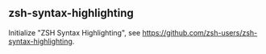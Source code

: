 ## zsh-syntax-highlighting

Initialize "ZSH Syntax Highlighting", see
https://github.com/zsh-users/zsh-syntax-highlighting.
